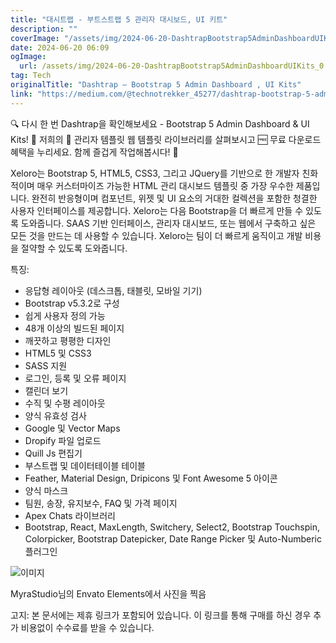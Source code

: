 ```yaml
---
title: "대시트랩 - 부트스트랩 5 관리자 대시보드, UI 키트"
description: ""
coverImage: "/assets/img/2024-06-20-DashtrapBootstrap5AdminDashboardUIKits_0.png"
date: 2024-06-20 06:09
ogImage: 
  url: /assets/img/2024-06-20-DashtrapBootstrap5AdminDashboardUIKits_0.png
tag: Tech
originalTitle: "Dashtrap — Bootstrap 5 Admin Dashboard , UI Kits"
link: "https://medium.com/@technotrekker_45277/dashtrap-bootstrap-5-admin-dashboard-ui-kits-2fa22cf45a1c"
---
```



🔍 다시 한 번 Dashtrap을 확인해보세요 - Bootstrap 5 Admin Dashboard & UI Kits! 🎉 저희의 📁 관리자 템플릿 웹 템플릿 라이브러리를 살펴보시고 🆓 무료 다운로드 혜택을 누리세요. 함께 즐겁게 작업해봅시다! 🚀

Xeloro는 Bootstrap 5, HTML5, CSS3, 그리고 JQuery를 기반으로 한 개발자 친화적이며 매우 커스터마이즈 가능한 HTML 관리 대시보드 템플릿 중 가장 우수한 제품입니다. 완전히 반응형이며 컴포넌트, 위젯 및 UI 요소의 거대한 컬렉션을 포함한 청결한 사용자 인터페이스를 제공합니다. Xeloro는 다음 Bootstrap을 더 빠르게 만들 수 있도록 도와줍니다. SAAS 기반 인터페이스, 관리자 대시보드, 또는 웹에서 구축하고 싶은 모든 것을 만드는 데 사용할 수 있습니다. Xeloro는 팀이 더 빠르게 움직이고 개발 비용을 절약할 수 있도록 도와줍니다.

특징:

- 응답형 레이아웃 (데스크톱, 태블릿, 모바일 기기)
- Bootstrap v5.3.2로 구성
- 쉽게 사용자 정의 가능
- 48개 이상의 빌드된 페이지
- 깨끗하고 평평한 디자인
- HTML5 및 CSS3
- SASS 지원
- 로그인, 등록 및 오류 페이지
- 캘린더 보기
- 수직 및 수평 레이아웃
- 양식 유효성 검사
- Google 및 Vector Maps
- Dropify 파일 업로드
- Quill Js 편집기
- 부스트랩 및 데이터테이블 테이블
- Feather, Material Design, Dripicons 및 Font Awesome 5 아이콘
- 양식 마스크
- 팀원, 송장, 유지보수, FAQ 및 가격 페이지
- Apex Chats 라이브러리
- Bootstrap, React, MaxLength, Switchery, Select2, Bootstrap Touchspin, Colorpicker, Bootstrap Datepicker, Date Range Picker 및 Auto-Numberic 플러그인

<div class="content-ad"></div>

![이미지](/assets/img/2024-06-20-DashtrapBootstrap5AdminDashboardUIKits_0.png)

MyraStudio님의 Envato Elements에서 사진을 찍음

고지: 본 문서에는 제휴 링크가 포함되어 있습니다. 이 링크를 통해 구매를 하신 경우 추가 비용없이 수수료를 받을 수 있습니다.